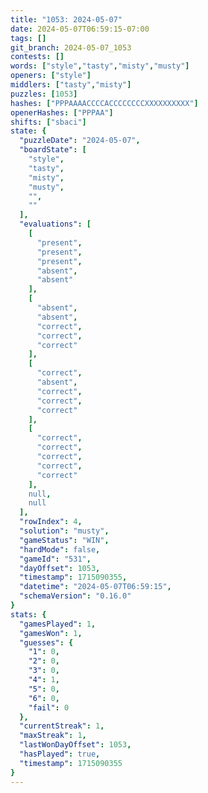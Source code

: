 ```yaml
---
title: "1053: 2024-05-07"
date: 2024-05-07T06:59:15-07:00
tags: []
git_branch: 2024-05-07_1053
contests: []
words: ["style","tasty","misty","musty"]
openers: ["style"]
middlers: ["tasty","misty"]
puzzles: [1053]
hashes: ["PPPAAAACCCCACCCCCCCCXXXXXXXXXX"]
openerHashes: ["PPPAA"]
shifts: ["sbaci"]
state: {
  "puzzleDate": "2024-05-07",
  "boardState": [
    "style",
    "tasty",
    "misty",
    "musty",
    "",
    ""
  ],
  "evaluations": [
    [
      "present",
      "present",
      "present",
      "absent",
      "absent"
    ],
    [
      "absent",
      "absent",
      "correct",
      "correct",
      "correct"
    ],
    [
      "correct",
      "absent",
      "correct",
      "correct",
      "correct"
    ],
    [
      "correct",
      "correct",
      "correct",
      "correct",
      "correct"
    ],
    null,
    null
  ],
  "rowIndex": 4,
  "solution": "musty",
  "gameStatus": "WIN",
  "hardMode": false,
  "gameId": "531",
  "dayOffset": 1053,
  "timestamp": 1715090355,
  "datetime": "2024-05-07T06:59:15",
  "schemaVersion": "0.16.0"
}
stats: {
  "gamesPlayed": 1,
  "gamesWon": 1,
  "guesses": {
    "1": 0,
    "2": 0,
    "3": 0,
    "4": 1,
    "5": 0,
    "6": 0,
    "fail": 0
  },
  "currentStreak": 1,
  "maxStreak": 1,
  "lastWonDayOffset": 1053,
  "hasPlayed": true,
  "timestamp": 1715090355
}
---
```

<!-- more -->
